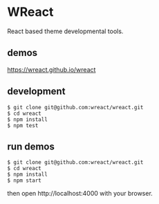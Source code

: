 # WReact

React based theme developmental tools.

## demos

https://wreact.github.io/wreact

## development

```shell
$ git clone git@github.com:wreact/wreact.git
$ cd wreact
$ npm install
$ npm test
```

## run demos

```shell
$ git clone git@github.com:wreact/wreact.git
$ cd wreact
$ npm install
$ npm start
```

then open http://localhost:4000 with your browser.
